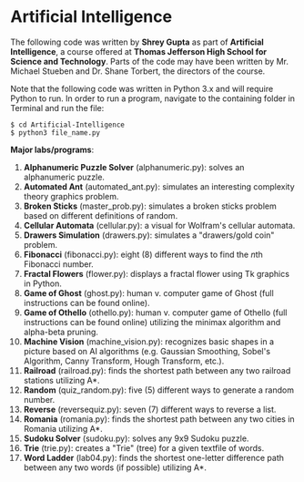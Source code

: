 Artificial Intelligence
=======================
The following code was written by **Shrey Gupta** as part of **Artificial Intelligence**, a course offered at **Thomas Jefferson High School for Science and Technology**. Parts of the code may have been written by Mr. Michael Stueben and Dr. Shane Torbert, the directors of the course.

Note that the following code was written in Python 3.x and will require Python to run. In order to run a program, navigate to the containing folder in Terminal and run the file:

```
$ cd Artificial-Intelligence
$ python3 file_name.py
```

**Major labs/programs**:

1. **Alphanumeric Puzzle Solver** (alphanumeric.py): solves an alphanumeric puzzle.
2. **Automated Ant** (automated_ant.py): simulates an interesting complexity theory graphics problem.
3. **Broken Sticks** (master_prob.py): simulates a broken sticks problem based on different definitions of random.
4. **Cellular Automata** (cellular.py): a visual for Wolfram's cellular automata.
5. **Drawers Simulation** (drawers.py): simulates a "drawers/gold coin" problem.
6. **Fibonacci** (fibonacci.py): eight (8) different ways to find the *n*th Fibonacci number.
7. **Fractal Flowers** (flower.py): displays a fractal flower using Tk graphics in Python.
8. **Game of Ghost** (ghost.py): human v. computer game of Ghost (full instructions can be found online).
9. **Game of Othello** (othello.py): human v. computer game of Othello (full instructions can be found online) utilizing the minimax algorithm and alpha-beta pruning.
10. **Machine Vision** (machine_vision.py): recognizes basic shapes in a picture based on AI algorithms (e.g. Gaussian Smoothing, Sobel's Algorithm, Canny Transform, Hough Transform, etc.).
11. **Railroad** (railroad.py): finds the shortest path between any two railroad stations utilizing A*.
12. **Random** (quiz_random.py): five (5) different ways to generate a random number.
13. **Reverse** (reversequiz.py): seven (7) different ways to reverse a list.
14. **Romania** (romania.py): finds the shortest path between any two cities in Romania utilizing A*.
15. **Sudoku Solver** (sudoku.py): solves any 9x9 Sudoku puzzle.
16. **Trie** (trie.py): creates a "Trie" (tree) for a given textfile of words.
17. **Word Ladder** (lab04.py): finds the shortest one-letter difference path between any two words (if possible) utilizing A*.
